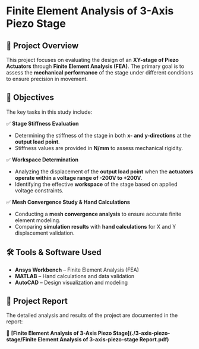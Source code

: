 # **Finite Element Analysis of 3-Axis Piezo Stage**

## **📌 Project Overview**
This project focuses on evaluating the design of an **XY-stage of Piezo Actuators** through **Finite Element Analysis (FEA)**. The primary goal is to assess the **mechanical performance** of the stage under different conditions to ensure precision in movement.

## **🎯 Objectives**
The key tasks in this study include:

✅ **Stage Stiffness Evaluation**  
- Determining the stiffness of the stage in both **x- and y-directions** at the **output load point**.  
- Stiffness values are provided in **N/mm** to assess mechanical rigidity.  

✅ **Workspace Determination**  
- Analyzing the displacement of the **output load point** when the **actuators operate within a voltage range of -200V to +200V**.  
- Identifying the effective **workspace** of the stage based on applied voltage constraints.  

✅ **Mesh Convergence Study & Hand Calculations**  
- Conducting a **mesh convergence analysis** to ensure accurate finite element modeling.  
- Comparing **simulation results** with **hand calculations** for X and Y displacement validation.  

## **🛠 Tools & Software Used**
- **Ansys Workbench** – Finite Element Analysis (FEA)  
- **MATLAB** – Hand calculations and data validation  
- **AutoCAD** – Design visualization and modeling  

## **📄 Project Report**
The detailed analysis and results of the project are documented in the report:

📑 **[Finite Element Analysis of 3-Axis Piezo Stage](./3-axis-piezo-stage/Finite Element Analysis of 3-axis-piezo-stage Report.pdf)**  
